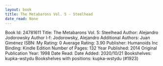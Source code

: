 ```yaml
---
layout: book
title: The Metabarons Vol. 5 - Steelhead
date_read: None
---
```


Book Id: 24781611
Title: The Metabarons Vol. 5: Steelhead
Author: Alejandro Jodorowsky
Author l-f: Jodorowsky, Alejandro
Additional Authors: Juan Giménez
ISBN: 
My Rating: 0
Average Rating: 3.90
Publisher: Humanoids Inc
Binding: Kindle Edition
Number of Pages: 132
Year Published: 2014
Original Publication Year: 1998
Date Read: 
Date Added: 2020/10/21
Bookshelves: kupka-wstydu
Bookshelves with positions: kupka-wstydu (#1923)

